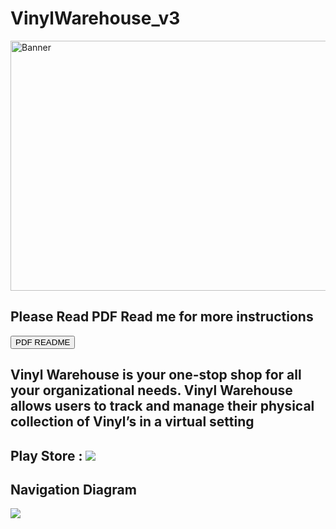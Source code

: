 # VinylWarehouse_v3

<img src="https://firebasestorage.googleapis.com/v0/b/githubwork-a302a.appspot.com/o/VinylWareHouse%2FFrame-44.jpeg?alt=media&token=3d10fc2d-54bd-4ad0-ba62-ffcaa6a98b96" alt="Banner" width="1000" height="400">

<h2>Please Read PDF Read me for more instructions</h2>
<a href="https://firebasestorage.googleapis.com/v0/b/githubwork-a302a.appspot.com/o/VinylWareHouse%2FReadme.pdf?alt=media&token=28b9831e-df72-4b26-b8c8-df050835cffb">
  <button>PDF README</button>
</a>

<h2>Vinyl Warehouse is your one-stop shop for all your organizational needs. Vinyl Warehouse
allows users to track and manage their physical collection of Vinyl’s in a virtual setting<h2/>

Play Store :
 <a href="https://play.google.com/store/apps/details?id=com.varsitycollege.vinyl_warehouse">
<img src="https://img.icons8.com/fluency/48/000000/google-play.png"/>
</a>

<h2>Navigation Diagram</h2>
<img src="https://firebasestorage.googleapis.com/v0/b/githubwork-a302a.appspot.com/o/VinylWareHouse%2FNavigation_Diagram_3.jpg?alt=media&token=9bcf7811-0d46-4593-a011-75ec0ea5b4a5"/>
